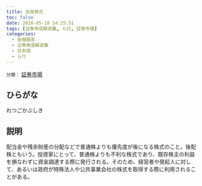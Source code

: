 ```yaml
---
title: 劣後株式
toc: false
date: 2018-05-18 14:25:51
tags: [证券用语解说集, ら行, 証券市場]
categories:
  - 金融服务
  - 证券用语解说集
  - 日本語
  - ら行
---
```


`分類：` [証券市場](/tags/証券市場/)

## ひらがな

れつごかぶしき

## 説明

配当金や残余財産の分配などで普通株よりも優先度が後になる株式のこと。後配株ともいう。投資家にとって、普通株よりも不利な株式であり、既存株主の利益を損なわずに資金調達する際に発行される。そのため、経営者や発起人に対して、あるいは政府が特殊法人や公共事業会社の株式を取得する際に利用されることがある。
